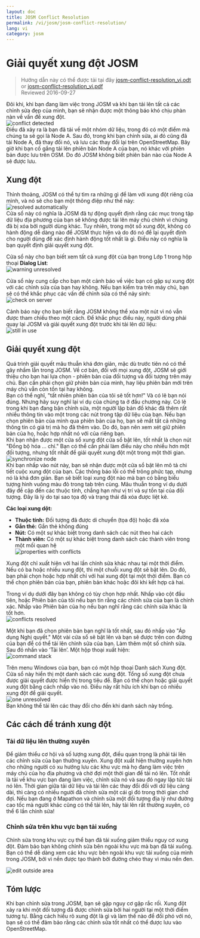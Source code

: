 ```yaml
---
layout: doc
title: JOSM Conflict Resolution
permalink: /vi/josm/josm-conflict-resolution/
lang: vi
category: josm
---
```


Giải quyết xung đột JOSM
====================

> Hướng dẫn này có thể được tải tại đây [josm-conflict-resolution_vi.odt](/files/josm-conflict-resolution_vi.odt) or [josm-conflict-resolution_vi.pdf](/files/josm-conflict-resolution_vi.pdf)  
> Reviewed 2016-09-27  

Đôi khi, khi bạn đang làm việc trong JOSM và khi bạn tải lên tất cả các chỉnh sửa đẹp của mình, bạn sẽ nhận được một thông báo khó chịu phàn nàn về vấn đề xung đột.  
![conflict detected][]  
Điều đã xảy ra là bạn đã tải về một nhóm dữ liệu, trong đó có một điểm mà chúng ta sẽ gọi là Node A. Sau đó, trong khi bạn chỉnh sửa, ai đó cũng đã tải Node A, đã thay đổi nó, và lưu các thay đổi lại trên OpenStreetMap. Bây giờ khi bạn cố gắng tải lên phiên bản Node A của bạn, nó khác với phiên bản được lưu trên OSM. Do đó JOSM không biết phiên bản nào của Node A sẽ được lưu.  

Xung đột
----------

Thỉnh thoảng, JOSM có thể tự tìm ra những gì để làm với xung đột riêng của mình, và nó sẽ cho bạn một thông điệp như thế này:  
![resolved automatically][]  
Cửa sổ này có nghĩa là JOSM đã tự động quyết định rằng các mục trong tập dữ liệu địa phương của bạn sẽ không được tải lên máy chủ chính vì chúng đã bị xóa bởi người dùng khác. Tuy nhiên, trong một số xung đột, không có hành động dễ dàng nào để JOSM thực hiện và do đó nó để lại quyết định cho người dùng để xác định hành động tốt nhất là gì. Điều này có nghĩa là bạn quyết định giải quyết xung đột.  

Cửa sổ này cho bạn biết xem tất cả xung đột của bạn trong Lớp 1 trong hộp thoại **Dialog List**:  
![warning unresolved][]  

Cửa sổ này cung cấp cho bạn một cảnh báo về việc bạn có gặp sự xung đột với các chỉnh sửa của bạn hay không. Nếu bạn kiểm tra trên máy chủ, bạn sẽ có thể khắc phục các vấn đề chỉnh sửa có thể nảy sinh:  
![check on server][]  

Cảnh báo này cho bạn biết rằng JOSM không thể xóa một nút vì nó vẫn được tham chiếu theo một cách. Để khắc phục điều này, người dùng phải quay lại JOSM và giải quyết xung đột trước khi tải lên dữ liệu:  
![still in use][]  

Giải quyết xung đột
--------------------

Quá trình giải quyết mâu thuẫn khá đơn giản, mặc dù trước tiên nó có thể gây nhầm lẫn trong JOSM. Về cơ bản, đối với mọi xung đột, JOSM sẽ giới thiệu cho bạn hai lựa chọn - phiên bản của đối tượng và đối tượng trên máy chủ. Bạn cần phải chọn giữ phiên bản của mình, hay liệu phiên bản mới trên máy chủ vẫn còn tồn tại hay không.  
Bạn có thể nghĩ, "tất nhiên phiên bản của tôi sẽ tốt hơn!" Và có lẽ bạn nói đúng. Nhưng hãy suy nghĩ lại ví dụ của chúng ta ở đầu chương này. Có lẽ trong khi bạn đang bận chỉnh sửa, một người lập bản đồ khác đã thêm rất nhiều thông tin vào một trong các nút trong tập dữ liệu của bạn. Nếu bạn chọn phiên bản của mình qua phiên bản của họ, bạn sẽ mất tất cả những thông tin có giá trị mà họ đã thêm vào. Do đó, bạn nên xem xét giữ phiên bản của họ, hoặc hợp nhất nó với của riêng bạn.  
Khi bạn nhận được một cửa sổ xung đột cửa sổ bật lên, tốt nhất là chọn nút "Đồng bộ hóa ... chỉ." Bạn có thể cần phải làm điều này cho nhiều hơn một đối tượng, nhưng tốt nhất để giải quyết xung đột một trong một thời gian.  
![synchronize node][]  
Khi bạn nhấp vào nút này, bạn sẽ nhận được một cửa sổ bật lên mô tả chi tiết cuộc xung đột của bạn. Các thông báo lỗi có thể trông phức tạp, nhưng nó là khá đơn giản. Bạn sẽ biết loại xung đột nào mà bạn có bằng biểu tượng hình vuông màu đỏ trong tab trên cùng. Mâu thuẫn trong ví dụ dưới đây đề cập đến các thuộc tính, chẳng hạn như vị trí và sự tồn tại của đối tượng. Đây là lý do tại sao tọa độ và trạng thái đã xóa được liệt kê.  

**Các loại xung dột:**

- **Thuộc tính:**  Đối tượng đã được di chuyển (tọa độ) hoặc đã xóa  
- **Gắn thẻ:**  Gắn thẻ không đúng  
- **Nút:** Có một sự khác biệt trong danh sách các nút theo hai cách  
- **Thành viên:**  Có một sự khác biệt trong danh sách các thành viên trong một mối quan hệ  
![properties with conflicts][]  

Xung đột chỉ xuất hiện với hai lần chỉnh sửa khác nhau tại một thời điểm. Nếu có ba hoặc nhiều xung đột, thì một chuỗi xung đột sẽ bật lên. Do đó, bạn phải chọn hoặc hợp nhất chỉ với hai xung đột tại một thời điểm. Bạn có thể chọn phiên bản của bạn, phiên bản khác hoặc đôi khi kết hợp cả hai.  

Trong ví dụ dưới đây bạn không có tùy chọn hợp nhất. Nhấp vào cột đầu tiên, hoặc Phiên bản của tôi nếu bạn tin rằng các chỉnh sửa của bạn là chính xác. Nhấp vào Phiên bản của họ nếu bạn nghĩ rằng các chỉnh sửa khác là tốt hơn.  
![conflicts resolved][]  

Một khi bạn đã chọn phiên bản bạn nghĩ là tốt nhất, sau đó nhấp vào "Áp dụng Nghị quyết." Một vài cửa sổ sẽ bật lên và bạn sẽ được trên con đường của bạn để có thể tải lên chỉnh sửa của bạn. Làm thêm một số chỉnh sửa. Sau đó nhấn vào ‘Tải lên’.  Một hộp thoại xuất hiện:  
![command stack][]  

Trên menu Windows của bạn, bạn có một hộp thoại Danh sách Xung đột. Cửa sổ này hiển thị một danh sách các xung đột. Tổng số xung đột chưa được giải quyết được hiển thị trong tiêu đề. Bạn có thể chọn hoặc giải quyết xung đột bằng cách nhấp vào nó. Điều này rất hữu ích khi bạn có nhiều xung đột để giải quyết.  
![one unresolved][]  
Bạn không thể tải lên các thay đổi cho đến khi danh sách này trống.  

Các cách để tránh xung đột
------------------------

### Tải dữ liệu lên thường xuyên

Để giảm thiểu cơ hội và số lượng xung đột, điều quan trọng là phải tải lên các chỉnh sửa của bạn thường xuyên. Xung đột xuất hiện thường xuyên hơn cho những người có xu hướng lưu các khu vực mà họ đang làm việc trên máy chủ của họ địa phương và chờ đợi một thời gian để tải nó lên. Tốt nhất là tải về khu vực bạn đang làm việc, chỉnh sửa nó và sau đó ngay lập tức tải nó lên. Thời gian giữa tải dữ liệu và tải lên các thay đổi đối với dữ liệu càng dài, thì càng có nhiều người đã chỉnh sửa một cái gì đó trong thời gian chờ đợi. Nếu bạn đang ở Mapathon và chỉnh sửa một đối tượng địa lý như đường cao tốc mà người khác cũng có thể tải lên, hãy tải lên rất thường xuyên, có thể 6 lần chỉnh sửa!  

### Chỉnh sửa trên khu vực bạn tải xuống

Chỉnh sửa trong khu vực cụ thể bạn đã tải xuống giảm thiểu nguy cơ xung đột. Đảm bảo bạn không chỉnh sửa bên ngoài khu vực mà bạn đã tải xuống. Bạn có thể dễ dàng xem các khu vực bên ngoài khu vực tải xuống của mình trong JOSM, bởi vì nền được tạo thành bởi đường chéo thay vì màu nền đen.  

![edit outside area][]  

Tóm lược
--------
Khi bạn chỉnh sửa trong JOSM, bạn sẽ gặp nguy cơ gặp rắc rối. Xung đột xảy ra khi một đối tượng đã được chỉnh sửa bởi hai người tại một thời điểm tương tự. Bằng cách hiểu rõ xung đột là gì và làm thế nào để đối phó với nó, bạn sẽ có thể đảm bảo rằng các chỉnh sửa tốt nhất có thể được lưu vào OpenStreetMap.  


<!-- More stuff, could go into an additional chapter - DO NOT TRANSLATE
## Appendix. Các xung đột cụ thể

### Xung đột gắn thẻ

Nếu các thẻ của một phiên bản của một đối tượng khác với các thẻ của
một phiên bản khác, hộp thoại Xung đột cho thấy một ![]({{site.baseurl}}/images/intermediate/en_conflict_resolution_image08.png)trong
một thẻ Tag. Nhấp vào tab để hiển thị hộp thoại để giải quyết
xung đột thẻ tag.

Có ba bảng được hiển thị trong hộp thoại này, từ trái sang phải:

1.  Phiên bản của tôi: hiển thị các thẻ của phiên bản đối tượng đầu tiên tham gia
    trong cuộc xung đột này. Đây thường là các thẻ của phiên bản đối tượng
    trong bộ dữ liệu cục bộ của bạn
2.  Phiên hợp nhất: hiển thị các thẻ được hợp nhất. Bảng này ban đầu
    trống. Bạn càng giải quyết nhiều xung đột với thẻ, càng có nhiều giá trị thẻ
    chúng ta sẽ được hiển thị trong bảng này
3.  Phiên bản của chúng: hiển thị các thẻ của phiên bản đối tượng thứ hai
    tham gia vào xung đột này. Đây thường là các thẻ của
    đối tượng hiện đang được lưu trữ trên máy chủ.

Trong ví dụ dưới đây, cả hai phiên bản đều có thẻ "name". Các giá trị trong
hai phiên bản đối tượng khác nhau, tuy nhiên, và JOSM hiển thị
hàng có nền màu đỏ. Giá trị của phiên bản đầu tiên là
"Secondary School", phiên bản đối diện có giá trị "Elementary
School "Bây giờ bạn phải quyết định những giá trị nào bạn muốn giữ lại
và bạn muốn loại bỏ.

![]({{site.baseurl}}/images/intermediate/en_conflict_resolution_image07.png)

Nhấp vào giá trị bạn muốn giữ, trong ví dụ ví dụ trên
giá trị ở bên trái. Nếu bạn nhấp đúp vào giá trị hoặc nhấp vào
![]({{site.baseurl}}/images/intermediate/en_conflict_resolution_image21.png), bạn quyết định giữ giá trị và loại bỏ
giá trị đối diện. Bảng ở giữa hiển thị giá trị để giữ
và màu nền chuyển sang màu xanh lá cây.

![]({{site.baseurl}}/images/intermediate/en_conflict_resolution_image10.png)

Khi nút Áp dụng nút giải quyết cho phép bạn có thể áp dụng quyết định của mình.
Các giá trị bạn đã chọn sẽ được áp dụng và hộp thoại sẽ được đóng lại.

![]({{site.baseurl}}/images/intermediate/en_conflict_resolution_image03.png)

## Giải quyết sự khác biệt trong danh sách nút của hai phiên bản của một cách

Nếu bạn nhìn thấy biểu tượng ![]({{site.baseurl}}/images/intermediate/en_conflict_resolution_image08.png) trong tab Nodesthen bạn
phải giải quyết các xung đột khác nhau trong danh sách sau:
[nút](http://josm.openstreetmap.de/wiki/Help/Concepts/Object)của hai
[đường](http://josm.openstreetmap.de/wiki/Help/Concepts/Object). Có
ba cột trong bảng tương ứng (xem hình chụp dưới đây):

1.  bảng bên trái hiển thị danh sách các nút của phiên bản
    đối tượng cục bộ
2.  bảng bên phải hiển thị danh sách các nút của phiên bản
    đối tượng cục bộ
3.  bảng ở giữa cho thấy danh sách các nút của các cách hợp nhất

Ban đầu, bảng trung bình trống. Bây giờ bạn nên quyết định nút nào
để giữ lại từ bộ dữ liệu địa phương (bảng bên trái) và từ
số liệu máy chủ (bảng bên phải).

![]({{site.baseurl}}/images/intermediate/en_conflict_resolution_image24.png)

### Quy trình làm việc chuẩn

Quy trình làm việc tiêu chuẩn để giải quyết mâu thuẫn trong danh sách nút của hai
[phiên bản
đối tượng](http://josm.openstreetmap.de/wiki/Help/Concepts/Object)bao gồm
ba bước:

1.  Chọn các nút từ một trong hai phiên bản đối tượng và sắp xếp lại nút kết quả
    liệt kê nếu cần thiết
2.  Ngưng kết quả kết hợp các nút danh sách bằng cách nhấp vào nút
    ![]({{site.baseurl}}/images/intermediate/en_conflict_resolution_image16.png). Khi bạn đóng băng danh sách nút hợp nhất bạn
    nói với JOSM rằng tất cả xung đột trong danh sách nút được giải quyết.
3.  Áp dụng cách giải quyết

### Một luồng công việc đơn giản: Giữ danh sách nút từ phiên bản đối tượng cục bộ của bạn

Ví dụ sau cho thấy quy trình làm việc khi bạn quyết định giữ tất cả các nút trong cùng một thứ tự từ phiên bản đối tượng địa phương của bạn.

-   Trước tiên, chọn tất cả các phần tử trong bảng bên trái (bằng cách sử dụng chuột hoặc 
    nhấn Ctrl-A trong bảng) (xem ảnh chụp màn hình tiếp theo):

    ![]({{site.baseurl}}/images/intermediate/en_conflict_resolution_image04.png)

-   Sau đó, nhấp 
    ![]({{site.baseurl}}/images/intermediate/en_conflict_resolution_image19.png)
    để sao chép các nút được chọn vào bảng giữa với các nút được hợp nhất:

    ![]({{site.baseurl}}/images/intermediate/en_conflict_resolution_image01.png)

-   Cuối cùng, nhấp
    ![]({{site.baseurl}}/images/intermediate/en_conflict_resolution_image16.png)
    để đóng băng danh sách các nút kết hợp được kết hợp:

    ![]({{site.baseurl}}/images/intermediate/en_conflict_resolution_image20.png)

    Biểu tượng trong tab nút hiện chuyển sang 
    ![]({{site.baseurl}}/images/intermediate/en_conflict_resolution_image00.png)
    và bạn có thể áp dụng các quyết định hợp nhất.

### Hỗ trợ so sánh các danh sách nút

Có thể rất khó để tìm ra sự khác biệt giữa danh sách nút của hai phiên bản đối tượng, đặc biệt đối với các cách với nhiều nút.

Hộp thoại xung đột hỗ trợ bạn trong việc tìm kiếm sự khác biệt. Nó có thể so sánh hai danh sách nút được hiển thị (danh sách nút "của tôi", danh sách nút đã được hợp nhất và danh sách nút "của họ") và nó có thể hiển thị sự khác nhau giữa chúng với các màu nền cụ thể.

Từ hộp kết hợp sau bạn có thể chọn cặp danh sách nút để so sánh:

![]({{site.baseurl}}/images/intermediate/en_conflict_resolution_image15.png)

1.  Của tôi và của họ: so sánh bảng bên trái với bảng bên phải nhất
    trong hộp thoại Xung đột
2.  Của tôi và phần hợp nhất: so sánh bảng bên trái với bảng giữa trong
    trong hộp thoại Xung đột
3.  Của họ với phần hợp nhất: so sánh bảng trung bình với bảng bên phải
    trong hộp thoại Xung đột

Tùy thuộc vào vị trí của một nút trong danh sách nền khác
màu sắc được sử dụng:

1.  Nút này chỉ nằm trong danh sách này. Nó không có trong danh sách đối diện:
    ![]({{site.baseurl}}/images/intermediate/en_conflict_resolution_image13.png)
2.  Nút nằm trong cả hai danh sách, nhưng ở các vị trí khác nhau:
    ![]({{site.baseurl}}/images/intermediate/en_conflict_resolution_image02.png)
3.  Nền trắng có nghĩa là một nút nằm trong cả hai danh sách ở cùng
    chức vụ.

    ![]({{site.baseurl}}/images/intermediate/en_conflict_resolution_image17.png)

-->

[conflict detected]: /images/josm/conflict-detected.png
[resolved automatically]: /images/josm/resolved-automatically.png
[warning unresolved]: /images/josm/warning-unresolved.png
[check on server]: /images/josm/check-on-server.png
[still in use]: /images/josm/still-in-use.png
[synchronize node]: /images/josm/synchronize-node.png
[properties with conflicts]: /images/josm/properties-with-conflicts.png
[conflicts resolved]: /images/josm/conflicts-resolved.png
[synchronize node]: /images/josm/synchronize-node.png
[command stack]: /images/josm/command-stack.png
[one unresolved]: /images/josm/one-unresolved.png
[edit outside area]: /images/josm/edit-outside-area.png